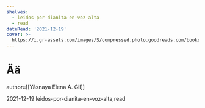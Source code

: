```yaml
---
shelves:
  - leidos-por-dianita-en-voz-alta
  - read
dateRead: '2021-12-19'
cover: >-
  https://i.gr-assets.com/images/S/compressed.photo.goodreads.com/books/1605229557l/55883574.jpg
---
```

# Ää

author::[[Yásnaya Elena A. Gil]]

2021-12-19
leidos-por-dianita-en-voz-alta,read